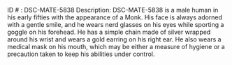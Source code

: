 ID # : DSC-MATE-5838
Description: DSC-MATE-5838 is a male human in his early fifties with the appearance of a Monk. His face is always adorned with a gentle smile, and he wears nerd glasses on his eyes while sporting a goggle on his forehead. He has a simple chain made of silver wrapped around his wrist and wears a gold earring on his right ear. He also wears a medical mask on his mouth, which may be either a measure of hygiene or a precaution taken to keep his abilities under control.